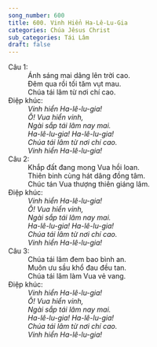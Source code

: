 ```yaml
---
song_number: 600
title: 600. Vinh Hiển Ha-Lê-Lu-Gia
categories: Chúa Jêsus Christ
sub_categories: Tái Lâm
draft: false
---
```

<dl><dt>Câu 1:</dt><dd data-verse="1"> Ánh sáng mai dâng lên trời cao. <br/>Đêm qua rồi tối tăm vụt mau. <br/>Chúa tái lâm từ nơi chí cao. </dd><dt>Điệp khúc:</dt><dd data-chorus="1"><em>Vinh hiển Ha-lê-lu-gia! <br/>Ô! Vua hiển vinh, <br/>Ngài sắp tái lâm nay mai. <br/>Ha-lê-lu-gia! Ha-lê-lu-gia! <br/>Chúa tái lâm từ nơi chí cao. <br/>Vinh hiển Ha-lê-lu-gia! </em></dd><dt>Câu 2:</dt><dd data-verse="2">Khắp đất đang mong Vua hồi loan. <br/>Thiên binh cùng hát dâng đồng tâm. <br/>Chúc tán Vua thượng thiên giáng lâm. </dd><dt>Điệp khúc:</dt><dd data-chorus="1"><em>Vinh hiển Ha-lê-lu-gia! <br/>Ô! Vua hiển vinh, <br/>Ngài sắp tái lâm nay mai. <br/>Ha-lê-lu-gia! Ha-lê-lu-gia! <br/>Chúa tái lâm từ nơi chí cao. <br/>Vinh hiển Ha-lê-lu-gia! </em></dd><dt>Câu 3:</dt><dd data-verse="3">Chúa tái lâm đem bao bình an. <br/>Muôn ưu sầu khổ đau đều tan. <br/>Chúa tái lâm làm Vua vẻ vang. </dd><dt>Điệp khúc:</dt><dd data-chorus="1"><em>Vinh hiển Ha-lê-lu-gia! <br/>Ô! Vua hiển vinh, <br/>Ngài sắp tái lâm nay mai. <br/>Ha-lê-lu-gia! Ha-lê-lu-gia! <br/>Chúa tái lâm từ nơi chí cao. <br/>Vinh hiển Ha-lê-lu-gia! </em></dd></dl>